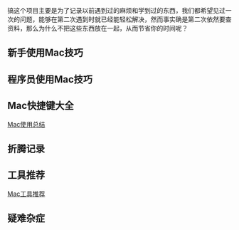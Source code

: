 搞这个项目主要是为了记录以前遇到过的麻烦和学到过的东西，我们都希望见过一次的问题，能够在第二次遇到时就已经能轻松解决，然而事实确是第二次依然要查资料，那么为什么不把这些东西放在一起，从而节省你的时间呢？

## 新手使用Mac技巧

## 程序员使用Mac技巧

## Mac快捷键大全

[Mac使用总结](https://liuqinh2s.github.io/2017/01/Mac%E4%BD%BF%E7%94%A8%E6%80%BB%E7%BB%93/)

## 折腾记录

## 工具推荐

[Mac工具推荐](https://liuqinh2s.github.io/2017/01/Mac%E5%B7%A5%E5%85%B7%E6%8E%A8%E8%8D%90/)

## 疑难杂症
